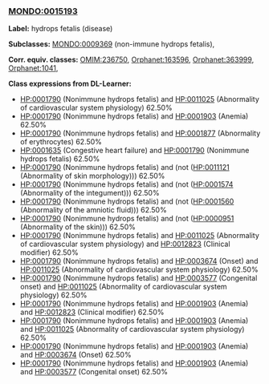 
### [MONDO:0015193](http://purl.obolibrary.org/obo/MONDO_0015193)
**Label:** hydrops fetalis (disease)

**Subclasses:** [MONDO:0009369](http://purl.obolibrary.org/obo/MONDO_0009369) (non-immune hydrops fetalis), 

**Corr. equiv. classes:** [OMIM:236750](http://purl.obolibrary.org/obo/OMIM_236750), [Orphanet:163596](http://www.orpha.net/ORDO/Orphanet_163596), [Orphanet:363999](http://www.orpha.net/ORDO/Orphanet_363999), [Orphanet:1041](http://www.orpha.net/ORDO/Orphanet_1041), 

**Class expressions from DL-Learner:**

- [HP:0001790](http://purl.obolibrary.org/obo/HP_0001790) (Nonimmune hydrops fetalis) and [HP:0011025](http://purl.obolibrary.org/obo/HP_0011025) (Abnormality of cardiovascular system physiology) 62.50%
- [HP:0001790](http://purl.obolibrary.org/obo/HP_0001790) (Nonimmune hydrops fetalis) and [HP:0001903](http://purl.obolibrary.org/obo/HP_0001903) (Anemia) 62.50%
- [HP:0001790](http://purl.obolibrary.org/obo/HP_0001790) (Nonimmune hydrops fetalis) and [HP:0001877](http://purl.obolibrary.org/obo/HP_0001877) (Abnormality of erythrocytes) 62.50%
- [HP:0001635](http://purl.obolibrary.org/obo/HP_0001635) (Congestive heart failure) and [HP:0001790](http://purl.obolibrary.org/obo/HP_0001790) (Nonimmune hydrops fetalis) 62.50%
- [HP:0001790](http://purl.obolibrary.org/obo/HP_0001790) (Nonimmune hydrops fetalis) and (not ([HP:0011121](http://purl.obolibrary.org/obo/HP_0011121) (Abnormality of skin morphology))) 62.50%
- [HP:0001790](http://purl.obolibrary.org/obo/HP_0001790) (Nonimmune hydrops fetalis) and (not ([HP:0001574](http://purl.obolibrary.org/obo/HP_0001574) (Abnormality of the integument))) 62.50%
- [HP:0001790](http://purl.obolibrary.org/obo/HP_0001790) (Nonimmune hydrops fetalis) and (not ([HP:0001560](http://purl.obolibrary.org/obo/HP_0001560) (Abnormality of the amniotic fluid))) 62.50%
- [HP:0001790](http://purl.obolibrary.org/obo/HP_0001790) (Nonimmune hydrops fetalis) and (not ([HP:0000951](http://purl.obolibrary.org/obo/HP_0000951) (Abnormality of the skin))) 62.50%
- [HP:0001790](http://purl.obolibrary.org/obo/HP_0001790) (Nonimmune hydrops fetalis) and [HP:0011025](http://purl.obolibrary.org/obo/HP_0011025) (Abnormality of cardiovascular system physiology) and [HP:0012823](http://purl.obolibrary.org/obo/HP_0012823) (Clinical modifier) 62.50%
- [HP:0001790](http://purl.obolibrary.org/obo/HP_0001790) (Nonimmune hydrops fetalis) and [HP:0003674](http://purl.obolibrary.org/obo/HP_0003674) (Onset) and [HP:0011025](http://purl.obolibrary.org/obo/HP_0011025) (Abnormality of cardiovascular system physiology) 62.50%
- [HP:0001790](http://purl.obolibrary.org/obo/HP_0001790) (Nonimmune hydrops fetalis) and [HP:0003577](http://purl.obolibrary.org/obo/HP_0003577) (Congenital onset) and [HP:0011025](http://purl.obolibrary.org/obo/HP_0011025) (Abnormality of cardiovascular system physiology) 62.50%
- [HP:0001790](http://purl.obolibrary.org/obo/HP_0001790) (Nonimmune hydrops fetalis) and [HP:0001903](http://purl.obolibrary.org/obo/HP_0001903) (Anemia) and [HP:0012823](http://purl.obolibrary.org/obo/HP_0012823) (Clinical modifier) 62.50%
- [HP:0001790](http://purl.obolibrary.org/obo/HP_0001790) (Nonimmune hydrops fetalis) and [HP:0001903](http://purl.obolibrary.org/obo/HP_0001903) (Anemia) and [HP:0011025](http://purl.obolibrary.org/obo/HP_0011025) (Abnormality of cardiovascular system physiology) 62.50%
- [HP:0001790](http://purl.obolibrary.org/obo/HP_0001790) (Nonimmune hydrops fetalis) and [HP:0001903](http://purl.obolibrary.org/obo/HP_0001903) (Anemia) and [HP:0003674](http://purl.obolibrary.org/obo/HP_0003674) (Onset) 62.50%
- [HP:0001790](http://purl.obolibrary.org/obo/HP_0001790) (Nonimmune hydrops fetalis) and [HP:0001903](http://purl.obolibrary.org/obo/HP_0001903) (Anemia) and [HP:0003577](http://purl.obolibrary.org/obo/HP_0003577) (Congenital onset) 62.50%


